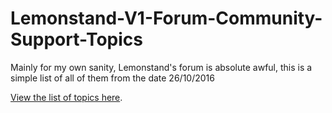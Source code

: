 # Lemonstand-V1-Forum-Community-Support-Topics
Mainly for my own sanity, Lemonstand's forum is absolute awful, this is a simple list of all of them from the date 26/10/2016

[View the list of topics here](https://lexbi.github.io/Lemonstand-V1-Forum-Community-Support-Topics).
